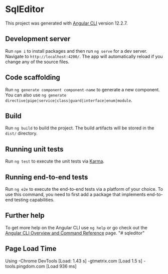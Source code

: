 # SqlEditor

This project was generated with [Angular CLI](https://github.com/angular/angular-cli) version 12.2.7.

## Development server

Run `npm i` to install packages and then run `ng serve` for a dev server. Navigate to `http://localhost:4200/`. The app will automatically reload if you change any of the source files.

## Code scaffolding

Run `ng generate component component-name` to generate a new component. You can also use `ng generate directive|pipe|service|class|guard|interface|enum|module`.

## Build

Run `ng build` to build the project. The build artifacts will be stored in the `dist/` directory.

## Running unit tests

Run `ng test` to execute the unit tests via [Karma](https://karma-runner.github.io).

## Running end-to-end tests

Run `ng e2e` to execute the end-to-end tests via a platform of your choice. To use this command, you need to first add a package that implements end-to-end testing capabilities.

## Further help

To get more help on the Angular CLI use `ng help` or go check out the [Angular CLI Overview and Command Reference](https://angular.io/cli) page.
"# sqleditor"

## Page Load Time

Using
-Chrome DevTools [Load: 1.43 s]
-gtmetrix.com [Load 1.5 s]
-tools.pingdom.com [Load 936 ms]
